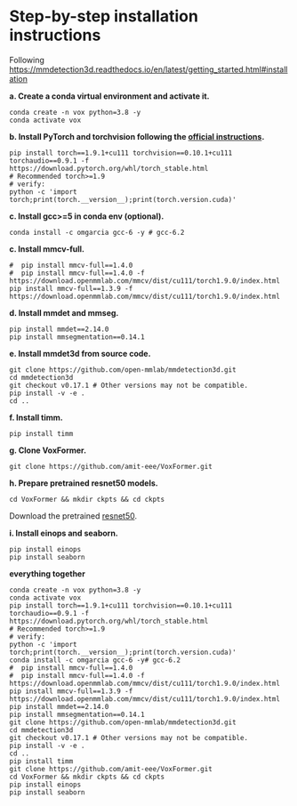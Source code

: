 # Step-by-step installation instructions

Following https://mmdetection3d.readthedocs.io/en/latest/getting_started.html#installation



**a. Create a conda virtual environment and activate it.**
```shell
conda create -n vox python=3.8 -y
conda activate vox
```

**b. Install PyTorch and torchvision following the [official instructions](https://pytorch.org/).**
```shell
pip install torch==1.9.1+cu111 torchvision==0.10.1+cu111 torchaudio==0.9.1 -f https://download.pytorch.org/whl/torch_stable.html
# Recommended torch>=1.9
# verify:
python -c 'import torch;print(torch.__version__);print(torch.version.cuda)'

```

**c. Install gcc>=5 in conda env (optional).**
```shell
conda install -c omgarcia gcc-6 -y # gcc-6.2
```

**c. Install mmcv-full.**
```shell
#  pip install mmcv-full==1.4.0
#  pip install mmcv-full==1.4.0 -f https://download.openmmlab.com/mmcv/dist/cu111/torch1.9.0/index.html
pip install mmcv-full==1.3.9 -f https://download.openmmlab.com/mmcv/dist/cu111/torch1.9.0/index.html
```

**d. Install mmdet and mmseg.**
```shell
pip install mmdet==2.14.0
pip install mmsegmentation==0.14.1
```

**e. Install mmdet3d from source code.**
```shell
git clone https://github.com/open-mmlab/mmdetection3d.git
cd mmdetection3d
git checkout v0.17.1 # Other versions may not be compatible.
pip install -v -e .
cd ..
```

**f. Install timm.**
```shell
pip install timm
```


**g. Clone VoxFormer.**
```
git clone https://github.com/amit-eee/VoxFormer.git
```

**h. Prepare pretrained resnet50 models.**
```shell
cd VoxFormer && mkdir ckpts && cd ckpts
```
Download the pretrained [resnet50](https://drive.google.com/file/d/1A4Efx7OQ2KVokM1XTbZ6Lf2Q5P-srsyE/view?usp=share_link).


**i. Install einops and seaborn.**
```shell
pip install einops
pip install seaborn
```

**everything together**
```shell
conda create -n vox python=3.8 -y
conda activate vox
pip install torch==1.9.1+cu111 torchvision==0.10.1+cu111 torchaudio==0.9.1 -f https://download.pytorch.org/whl/torch_stable.html
# Recommended torch>=1.9
# verify:
python -c 'import torch;print(torch.__version__);print(torch.version.cuda)'
conda install -c omgarcia gcc-6 -y# gcc-6.2
#  pip install mmcv-full==1.4.0
#  pip install mmcv-full==1.4.0 -f https://download.openmmlab.com/mmcv/dist/cu111/torch1.9.0/index.html
pip install mmcv-full==1.3.9 -f https://download.openmmlab.com/mmcv/dist/cu111/torch1.9.0/index.html
pip install mmdet==2.14.0
pip install mmsegmentation==0.14.1
git clone https://github.com/open-mmlab/mmdetection3d.git
cd mmdetection3d
git checkout v0.17.1 # Other versions may not be compatible.
pip install -v -e .
cd ..
pip install timm
git clone https://github.com/amit-eee/VoxFormer.git
cd VoxFormer && mkdir ckpts && cd ckpts
pip install einops
pip install seaborn


```
